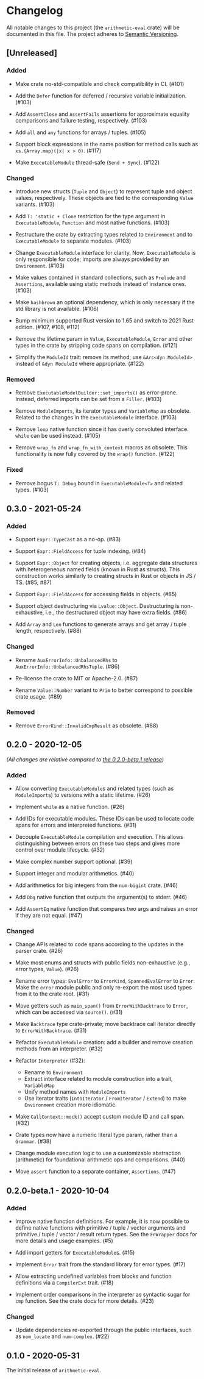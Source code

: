 # Changelog

All notable changes to this project (the `arithmetic-eval` crate) will be
documented in this file. The project adheres to [Semantic Versioning](http://semver.org/spec/v2.0.0.html).

## [Unreleased]

### Added

- Make crate no-std-compatible and check compatibility in CI. (#101)

- Add the `Defer` function for deferred / recursive variable initialization. (#103)

- Add `AssertClose` and `AssertFails` assertions for approximate equality comparisons
  and failure testing, respectively. (#103)

- Add `all` and `any` functions for arrays / tuples. (#105)

- Support block expressions in the name position for method calls such as `xs.{Array.map}(|x| x > 0)`. (#117)

- Make `ExecutableModule` thread-safe (`Send + Sync`). (#122)

### Changed

- Introduce new structs (`Tuple` and `Object`) to represent tuple and object values,
  respectively. These objects are tied to the corresponding `Value` variants. (#103)

- Add `T: 'static + Clone` restriction for the type argument in `ExecutableModule`, `Function`
  and most native functions. (#103)

- Restructure the crate by extracting types related to `Environment` and to `ExecutableModule`
  to separate modules. (#103)

- Change `ExecutableModule` interface for clarity. Now, `ExecutableModule`
  is only responsible for code; imports are always provided by an `Environment`. (#103)

- Make values contained in standard collections, such as `Prelude` and `Assertions`,
  available using static methods instead of instance ones. (#103)

- Make `hashbrown` an optional dependency, which is only necessary if the std library
  is not available. (#106)

- Bump minimum supported Rust version to 1.65 and switch to 2021 Rust edition. (#107, #108, #112)

- Remove the lifetime param in `Value`, `ExecutableModule`, `Error` and other types in the crate
  by stripping code spans on compilation. (#121)

- Simplify the `ModuleId` trait: remove its method; use `&Arc<dyn ModuleId>` instead of `&dyn ModuleId`
  where appropriate. (#122)

### Removed

- Remove `ExecutableModelBuilder::set_imports()` as error-prone. Instead, deferred imports
  can be set from a `Filler`. (#103)

- Remove `ModuleImports`, its iterator types and `VariableMap` as obsolete.
  Related to the changes in the `ExecutableModule` interface. (#103)

- Remove `loop` native function since it has overly convoluted interface.
  `while` can be used instead. (#105)

- Remove `wrap_fn` and `wrap_fn_with_context` macros as obsolete. This functionality is now
  fully covered by the `wrap()` function. (#122)

### Fixed

- Remove bogus `T: Debug` bound in `ExecutableModule<T>` and related types. (#103)

## 0.3.0 - 2021-05-24

### Added

- Support `Expr::TypeCast` as a no-op. (#83)

- Support `Expr::FieldAccess` for tuple indexing. (#84)

- Support `Expr::Object` for creating objects, i.e. aggregate data structures
  with heterogeneous named fields (known in Rust as structs). This construction
  works similarly to creating structs in Rust or objects in JS / TS. (#85, #87)

- Support `Expr::FieldAccess` for accessing fields in objects. (#85)

- Support object destructuring via `Lvalue::Object`. Destructuring is non-exhaustive,
  i.e., the destructured object may have extra fields. (#86)

- Add `Array` and `Len` functions to generate arrays and get array / tuple length,
  respectively. (#88)

### Changed

- Rename `AuxErrorInfo::UnbalancedRhs` to `AuxErrorInfo::UnbalancedRhsTuple`. (#86)

- Re-license the crate to MIT or Apache-2.0. (#87)

- Rename `Value::Number` variant to `Prim` to better correspond to possible crate
  usage. (#89)

### Removed

- Remove `ErrorKind::InvalidCmpResult` as obsolete. (#88)

## 0.2.0 - 2020-12-05

*(All changes are relative compared to [the 0.2.0-beta.1 release](#020-beta1---2020-10-04))* 

### Added

- Allow converting `ExecutableModule`s and related types (such as `ModuleImport`s)
  to versions with a static lifetime. (#26)

- Implement `while` as a native function. (#26)

- Add IDs for executable modules. These IDs can be used to locate code spans for errors
  and interpreted functions. (#31)

- Decouple `ExecutableModule` compilation and execution. This allows distinguishing
  between errors on these two steps and gives more control over module lifecycle. (#32)

- Make complex number support optional. (#39)

- Support integer and modular arithmetics. (#40)

- Add arithmetics for big integers from the `num-bigint` crate. (#46)

- Add `Dbg` native function that outputs the argument(s) to stderr. (#46)

- Add `AssertEq` native function that compares two args and raises an error
  if they are not equal. (#47)

### Changed

- Change APIs related to code spans according to the updates in the parser crate. (#26)

- Make most enums and structs with public fields non-exhaustive (e.g., error types,
  `Value`). (#26)

- Rename error types: `EvalError` to `ErrorKind`, `SpannedEvalError` to `Error`.
  Make the `error` module public and only re-export the most used types from it
  to the crate root. (#31)

- Move getters such as `main_span()` from `ErrorWithBacktrace` to `Error`, which
  can be accessed via `source()`. (#31)

- Make `Backtrace` type crate-private; move backtrace call iterator
  directly to `ErrorWithBacktrace`. (#31)

- Refactor `ExecutableModule` creation: add a builder and remove creation
  methods from an interpreter. (#32)

- Refactor `Interpreter` (#32):

  - Rename to `Environment`
  - Extract interface related to module construction into a trait, `VariableMap`
  - Unify method names with `ModuleImports`
  - Use iterator traits (`IntoIterator` / `FromIterator` / `Extend`) to make
    `Environment` creation more idiomatic.

- Make `CallContext::mock()` accept custom module ID and call span. (#32)

- Crate types now have a numeric literal type param, rather than a `Grammar`. (#38)

- Change module execution logic to use a customizable abstraction (arithmetic)
  for foundational arithmetic ops and comparisons. (#40)

- Move `assert` function to a separate container, `Assertions`. (#47)

## 0.2.0-beta.1 - 2020-10-04

### Added

- Improve native function definitions. For example, it is now possible to
  define native functions with primitive / tuple / vector arguments
  and primitive / tuple / vector / result return types. See the `FnWrapper` docs
  for more details and usage examples. (#5)

- Add import getters for `ExecutableModule`s. (#15)

- Implement `Error` trait from the standard library for error types. (#17)

- Allow extracting undefined variables from blocks and function definitions
  via a `CompilerExt` trait. (#18)

- Implement order comparisons in the interpreter as syntactic sugar for `cmp`
  function. See the crate docs for more details. (#23)

### Changed

- Update dependencies re-exported through the public interfaces, such as
  `nom_locate` and `num-complex`. (#22)

## 0.1.0 - 2020-05-31

The initial release of `arithmetic-eval`.
